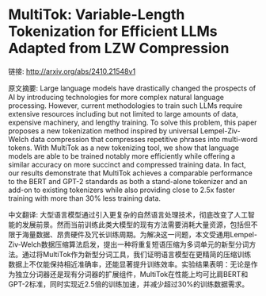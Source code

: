 # MultiTok: Variable-Length Tokenization for Efficient LLMs Adapted from LZW Compression

链接: http://arxiv.org/abs/2410.21548v1

原文摘要:
Large language models have drastically changed the prospects of AI by
introducing technologies for more complex natural language processing. However,
current methodologies to train such LLMs require extensive resources including
but not limited to large amounts of data, expensive machinery, and lengthy
training. To solve this problem, this paper proposes a new tokenization method
inspired by universal Lempel-Ziv-Welch data compression that compresses
repetitive phrases into multi-word tokens. With MultiTok as a new tokenizing
tool, we show that language models are able to be trained notably more
efficiently while offering a similar accuracy on more succinct and compressed
training data. In fact, our results demonstrate that MultiTok achieves a
comparable performance to the BERT and GPT-2 standards as both a stand-alone
tokenizer and an add-on to existing tokenizers while also providing close to
2.5x faster training with more than 30% less training data.

中文翻译:
大型语言模型通过引入更复杂的自然语言处理技术，彻底改变了人工智能的发展前景。然而当前训练此类大模型的现有方法需要消耗大量资源，包括但不限于海量数据、昂贵硬件及冗长训练周期。为解决这一问题，本文受通用Lempel-Ziv-Welch数据压缩算法启发，提出一种将重复短语压缩为多词单元的新型分词方法。通过将MultiTok作为新型分词工具，我们证明语言模型在更精简的压缩训练数据上不仅能保持相近准确率，还能显著提升训练效率。实验结果表明：无论是作为独立分词器还是现有分词器的扩展组件，MultiTok在性能上均可比肩BERT和GPT-2标准，同时实现近2.5倍的训练加速，并减少超过30%的训练数据需求。
